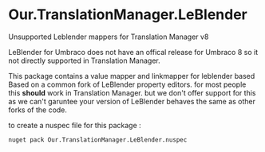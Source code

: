 # Our.TranslationManager.LeBlender
Unsupported Leblender mappers for Translation Manager v8

LeBlender for Umbraco does not have an offical release for Umbraco 8 so it not directly supported in Translation Manager. 

This package contains a value mapper and linkmapper for leblender based Based on a common fork of LeBlender property editors.
for most people this **should** work in Translation Manager. but we don't offer support for this as we can't garuntee your 
version of LeBlender behaves the same as other forks of the code. 

to create a nuspec file for this package  :

```
nuget pack Our.TranslationManager.LeBlender.nuspec
```

